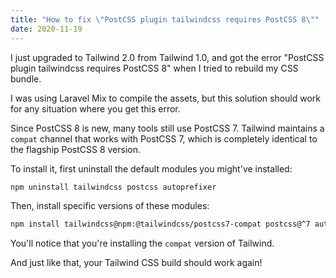 ```yaml
---
title: "How to fix \"PostCSS plugin tailwindcss requires PostCSS 8\""
date: 2020-11-19
---
```

I just upgraded to Tailwind 2.0 from Tailwind 1.0, and got the error "PostCSS plugin tailwindcss requires PostCSS 8" when I tried to rebuild my CSS bundle.

I was using Laravel Mix to compile the assets, but this solution should work for any situation where you get this error.

Since PostCSS 8 is new, many tools still use PostCSS 7. Tailwind maintains a `compat` channel that works with PostCSS 7, which is completely identical to the flagship PostCSS 8 version.

To install it, first uninstall the default modules you might've installed:

```bash
npm uninstall tailwindcss postcss autoprefixer
```

Then, install specific versions of these modules:

```bash
npm install tailwindcss@npm:@tailwindcss/postcss7-compat postcss@^7 autoprefixer@^9
```

You'll notice that you're installing the `compat` version of Tailwind.

And just like that, your Tailwind CSS build should work again!
